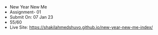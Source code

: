 * New Year New Me
* Assignment- 01
* Submit On: 07 Jan 23
* 55/60
* Live Site: https://shakilahmedshuvo.github.io/new-year-new-me-index/